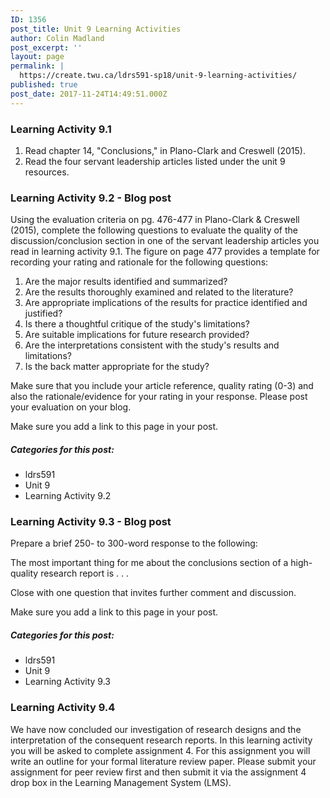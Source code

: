 ```yaml
---
ID: 1356
post_title: Unit 9 Learning Activities
author: Colin Madland
post_excerpt: ''
layout: page
permalink: |
  https://create.twu.ca/ldrs591-sp18/unit-9-learning-activities/
published: true
post_date: 2017-11-24T14:49:51.000Z
---
```


### Learning Activity 9.1

1. Read chapter 14, "Conclusions," in Plano-Clark and Creswell \(2015\).
2. Read the four servant leadership articles listed under the unit 9 resources.

### Learning Activity 9.2 - Blog post

Using the evaluation criteria on pg. 476-477 in Plano-Clark & Creswell \(2015\), complete the following questions to evaluate the quality of the discussion/conclusion section in one of the servant leadership articles you read in learning activity 9.1. The figure on page 477 provides a template for recording your rating and rationale for the following questions:

1. Are the major results identified and summarized?
2. Are the results thoroughly examined and related to the literature?
3. Are appropriate implications of the results for practice identified and justified?
4. Is there a thoughtful critique of the study's limitations?
5. Are suitable implications for future research provided?
6. Are the interpretations consistent with the study's results and limitations?
7. Is the back matter appropriate for the study?

Make sure that you include your article reference, quality rating \(0-3\) and also the rationale/evidence for your rating in your response.  Please post your evaluation on your blog. 

Make sure you add a link to this page in your post.

##### Categories for this post:

* ldrs591
* Unit 9
* Learning Activity 9.2

### Learning Activity 9.3 - Blog post 

Prepare a brief 250- to 300-word response to the following:

The most important thing for me about the conclusions section of a high-quality research report is . . .

Close with one question that invites further comment and discussion. 

Make sure you add a link to this page in your post.

##### Categories for this post:

* ldrs591
* Unit 9
* Learning Activity 9.3

### Learning Activity 9.4

We have now concluded our investigation of research designs and the interpretation of the consequent research reports.  In this learning activity you will be asked to complete assignment 4. For this assignment you will write an outline for your formal literature review paper.  Please submit your assignment for peer review first and then submit it via the assignment 4 drop box in the Learning Management System \(LMS\).

